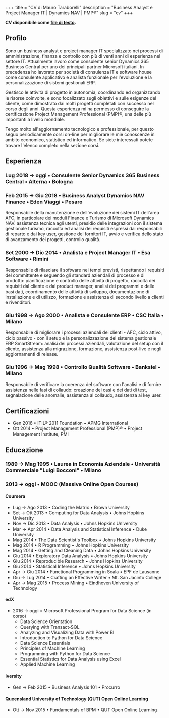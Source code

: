 +++
title       = "CV di Mauro Taraborelli"
description = "Business Analyst e Project Manager IT | Dynamics NAV | PMP®"
slug        = "cv"
+++

__CV disponibile come [file di testo](/txt/maurotaraborelli-cv.txt).__

## __Profilo__

Sono un business analyst e project manager IT specializzato nei processi di amministrazione,
finanza e controllo con più di venti anni di esperienza nel settore IT. Attualmente lavoro
come consulente senior Dynamics 365 Business Central per uno dei principali partner Microsoft
italiani. In precedenza ho lavorato per società di consulenza IT e software house come
consulente applicativo e analista funzionale per l'evoluzione e la personalizzazione di
sistemi gestionali ERP.

Gestisco le attività di progetto in autonomia, coordinando ed organizzando le risorse coinvolte,
e sono focalizzato sugli obiettivi e sulle esigenze del cliente, come dimostrato dai molti
progetti completati con successo nel corso degli anni. Questa esperienza mi ha permesso di
conseguire la certificazione Project Management Professional (PMP)®, una delle più importanti
a livello mondiale.

Tengo molto all'aggiornamento tecnologico e professionale, per questo seguo periodicamente
corsi on-line per migliorare le mie conoscenze in ambito economico, statistico ed informatico.
Se siete interessati potete trovare l'elenco completo nella sezione corsi.

## __Esperienza__

### Lug 2018 → oggi • Consulente Senior Dynamics 365 Business Central • Alterna • Bologna

### Feb 2015 → Giu 2018 • Business Analyst Dynamics NAV Finance • Eden Viaggi • Pesaro

Responsabile della manutenzione e dell'evoluzione dei sistemi IT dell'area AFC,
in particolare dei moduli Finance e Turismo di Microsoft Dynamics NAV: assistenza
tecnica agli utenti, presidio delle integrazioni con il sistema gestionale turismo,
raccolta ed analisi dei requisiti espressi dai responsabili di reparto e dai key user,
gestione dei fornitori IT, avvio e verifica dello stato di avanzamento dei progetti,
controllo qualità.

### Set 2000 → Dic 2014 • Analista e Project Manager IT • Esa Software • Rimini

Responsabile di rilasciare il software nei tempi previsti, rispettando i requisiti
del committente e seguendo gli standard aziendali di processo e di prodotto: pianificazione
e controllo delle attività di progetto, raccolta dei requisiti dal cliente e dal product
manager, analisi dei programmi e delle basi dati, coordinamento delle attività di
sviluppo, documentazione di installazione e di utilizzo, formazione e assistenza
di secondo livello a clienti e rivenditori.

### Giu 1998 → Ago 2000 • Analista e Consulente ERP • CSC Italia • Milano

Responsabile di migliorare i processi aziendali dei clienti - AFC, ciclo attivo,
ciclo passivo - con il setup e la personalizzazione del sistema gestionale ERP SmartStream:
analisi dei processi aziendali, valutazione del setup con il cliente, assistenza
alla migrazione, formazione, assistenza post-live e negli aggiornamenti di release.

### Giu 1996 → Mag 1998 • Controllo Qualità Software • Banksiel • Milano

Responsabile di verificare la coerenza del software con l'analisi e di fornire
assistenza nelle fasi di collaudo: creazione dei casi e dei dati di test, segnalazione
delle anomalie, assistenza al collaudo, assistenza ai key user.

## __Certificazioni__

- Gen 2016 • ITIL® 2011 Foundation • APMG International
- Ott 2014 • Project Management Professional (PMP)® • Project Management Institute, PMI

## __Educazione__

### 1989 → Mag 1995 • Laurea in Economia Aziendale • Università Commerciale "Luigi Bocconi" • Milano

### 2013 → oggi • MOOC (Massive Online Open Courses)

#### Coursera

- Lug → Ago 2013 • Coding the Matrix • Brown University
- Set → Ott 2013 • Computing for Data Analysis • Johns Hopkins University
- Nov → Dic 2013 • Data Analysis • Johns Hopkins University
- Mar → Apr 2014 • Data Analysis and Statistical Inference • Duke University
- Mag 2014 • The Data Scientist's Toolbox • Johns Hopkins University
- Mag 2014 • R Programming • Johns Hopkins University
- Mag 2014 • Getting and Cleaning Data • Johns Hopkins University
- Giu 2014 • Exploratory Data Analysis • Johns Hopkins University
- Giu 2014 • Reproducible Research • Johns Hopkins University
- Giu 2014 • Statistical Inference • Johns Hopkins University
- Apr → Giu 2014 • Functional Programming in Scala • EPF de Lausanne
- Giu → Lug 2014 • Crafting an Effective Writer • Mt. San Jacinto College
- Apr → Mag 2015 • Process Mining • Eindhoven University of Technology

#### edX

- 2016 → oggi • Microsoft Professional Program for Data Science (in corso)
  - Data Science Orientation
  - Querying with Transact-SQL
  - Analyzing and Visualizing Data with Power BI
  - Introduction to Python for Data Science
  - Data Science Essentials
  - Principles of Machine Learning
  - Programming with Python for Data Science
  - Essential Statistics for Data Analysis using Excel
  - Applied Machine Learning

#### Iversity

- Gen → Feb 2015 • Business Analysis 101 • Procurro

#### Queensland University of Technology (QUT) Open Online Learning

- Ott → Nov 2015 • Fundamentals of BPM • QUT Open Online Learning
